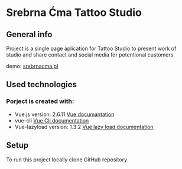 # Srebrna Ćma Tattoo Studio

## General info

Project is a single page aplication for Tattoo Studio to present work of studio  and share contact and social media for potentional customers

demo: [srebrnacma.pl](https://srebrnacma.pl/)
## Used technologies
### Porject is created with:
* Vue.js version: 2.6.11 [Vue documantation](https://vuejs.org/v2/guide/)
* vue-cli [Vue Cli documentation](https://cli.vuejs.org/guide/)
* Vue-lazyload version: 1.3.2 [Vue lazy load documentation](https://github.com/hilongjw/vue-lazyload#readme)

## Setup
To run this project locally clone GitHub repository

